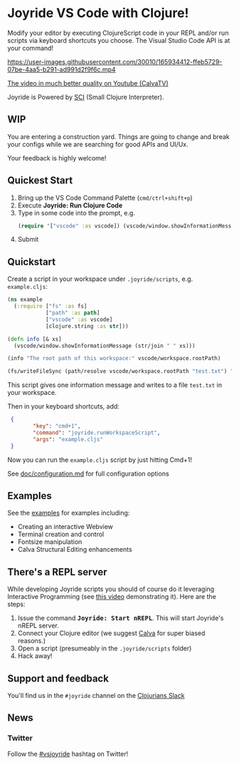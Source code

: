 # Joyride VS Code with Clojure!

Modify your editor by executing ClojureScript code in your REPL and/or run scripts via keyboard shortcuts you choose. The Visual Studio Code API is at your command!

https://user-images.githubusercontent.com/30010/165934412-ffeb5729-07be-4aa5-b291-ad991d2f9f6c.mp4

[The video in much better quality on Youtube (CalvaTV)](https://www.youtube.com/watch?v=V1oTf-1EchU)

Joyride is Powered by [SCI](https://github.com/babashka/sci) (Small Clojure Interpreter).

## WIP

You are entering a construction yard. Things are going to change and break your configs while we are searching for good APIs and UI/Ux.

Your feedback is highly welcome!

## Quickest Start

1. Bring up the VS Code Command Palette (`cmd/ctrl+shift+p`)
2. Execute **Joyride: Run Clojure Code**
3. Type in some code into the prompt, e.g.
    ```clojure
    (require '["vscode" :as vscode]) (vscode/window.showInformationMessage "Hello World!")`
    ```
4. Submit

## Quickstart

Create a script in your workspace under `.joyride/scripts`, e.g. `example.cljs`:

``` clojure
(ns example
  (:require ["fs" :as fs]
            ["path" :as path]
            ["vscode" :as vscode]
            [clojure.string :as str]))

(defn info [& xs]
  (vscode/window.showInformationMessage (str/join " " xs)))

(info "The root path of this workspace:" vscode/workspace.rootPath)

(fs/writeFileSync (path/resolve vscode/workspace.rootPath "test.txt") "written!")
```

This script gives one information message and writes to a file `test.txt` in
your workspace.

Then in your keyboard shortcuts, add:

``` json
 {
        "key": "cmd+1",
        "command": "joyride.runWorkspaceScript",
        "args": "example.cljs"
 }
```

Now you can run the `example.cljs` script by just hitting Cmd+1!

See [doc/configuration.md](https://github.com/BetterThanTomorrow/joyride/blob/master/doc/configuration.md) for full configuration options

## Examples

See the [examples](./examples) for examples including:

* Creating an interactive Webview
* Terminal creation and control
* Fontsize manipulation
* Calva Structural Editing enhancements

## There's a REPL server

While developing Joyride scripts you should of course do it leveraging Interactive Programming (see [this video](https://www.youtube.com/watch?v=d0K1oaFGvuQ) demonstrating it). Here are the steps:

1. Issue the command <kbd>**Joyride: Start nREPL**</kbd>. This will start Joyride's nREPL server.
2. Connect your Clojure editor (we suggest [Calva](https://calva.io) for super biased reasons.)
3. Open a script (presumeably in the `.joyride/scripts` folder)
4. Hack away!

## Support and feedback

You'll find us in the `#joyride` channel on the [Clojurians Slack](http://clojurians.net)

## News

### Twitter

Follow the [#vsjoyride](https://twitter.com/search?q=%23vsjoyride&src=typed_query&f=live) hashtag on Twitter!
